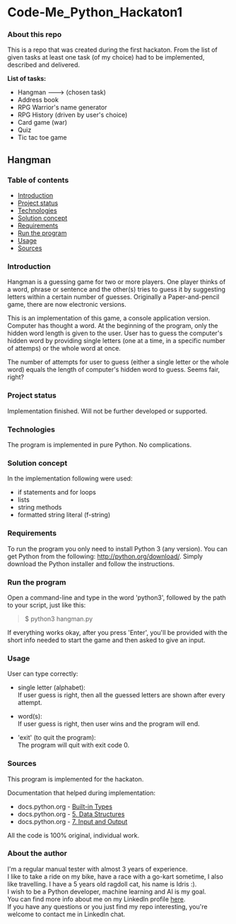 
# Code-Me_Python_Hackaton1

### About this repo

This is a repo that was created during the first hackaton.
From the list of given tasks at least one task (of my choice) had to be implemented, described and delivered.

**List of tasks:**

- Hangman ---> (chosen task)
- Address book
- RPG Warrior's name generator
- RPG History (driven by user's choice)
- Card game (war)
- Quiz
- Tic tac toe game

## Hangman

### Table of contents

* [Introduction](#introduction)
* [Project status](#project-status)
* [Technologies](#technologies)
* [Solution concept](#solution-concept)
* [Requirements](#requirements)
* [Run the program](#run-the-program)
* [Usage](#usage)
* [Sources](#sources)

### Introduction

Hangman is a guessing game for two or more players. One player thinks of a word, phrase or sentence and the other(s) tries to guess it by suggesting letters within a certain number of guesses. Originally a Paper-and-pencil game, there are now electronic versions.

This is an implementation of this game, a console application version.
Computer has thought a word. At the beginning of the program, only the hidden word length is given to the user. User has to guess the computer's hidden word by providing single letters (one at a time, in a specific number of attemps) or the whole word at once.

The number of attempts for user to guess (either a single letter or the whole word) equals the length of computer's hidden word to guess. Seems fair, right?

### Project status

Implementation finished. Will not be further developed or supported.

### Technologies

The program is implemented in pure Python. No complications.

### Solution concept

In the implementation following were used:

- if statements and for loops
- lists
- string methods
- formatted string literal (f-string)

### Requirements

To run the program you only need to install Python 3 (any version). You can get Python from the following: http://python.org/download/. Simply download the Python installer and follow the instructions.

### Run the program

Open a command-line and type in the word 'python3', followed by the path to your script, just like this: <br>
>$ python3 hangman.py

If everything works okay, after you press 'Enter', you'll be provided with the short info needed to start the game and then asked to give an input.

### Usage

User can type correctly:

- single letter (alphabet):
<br>If user guess is right, then all the guessed letters are shown after every attempt.


- word(s):
<br>If user guess is right, then user wins and the program will end.


- 'exit' (to quit the program):
<br>The program will quit with exit code 0.

### Sources

This program is implemented for the hackaton.

Documentation that helped during implementation:
- docs.python.org - [Built-in Types](https://docs.python.org/3/library/stdtypes.html#string-methods)
- docs.python.org - [5. Data Structures](https://docs.python.org/3/tutorial/datastructures.html#more-on-lists)
- docs.python.org - [7. Input and Output](https://docs.python.org/3.7/tutorial/inputoutput.html#fancier-output-formatting)

All the code is 100% original, individual work.

### About the author

I'm a regular manual tester with almost 3 years of experience.<br>
I like to take a ride on my bike, have a race with a go-kart sometime, I also like travelling. I have a 5 years old ragdoll cat, his name is Idris :).<br>
I wish to be a Python developer, machine learning and AI is my goal.<br>
You can find more info about me on my LinkedIn profile [here](https://www.linkedin.com/in/daniel-matkowski/).<br>
If you have any questions or you just find my repo interesting, you're welcome to contact me in LinkedIn chat.